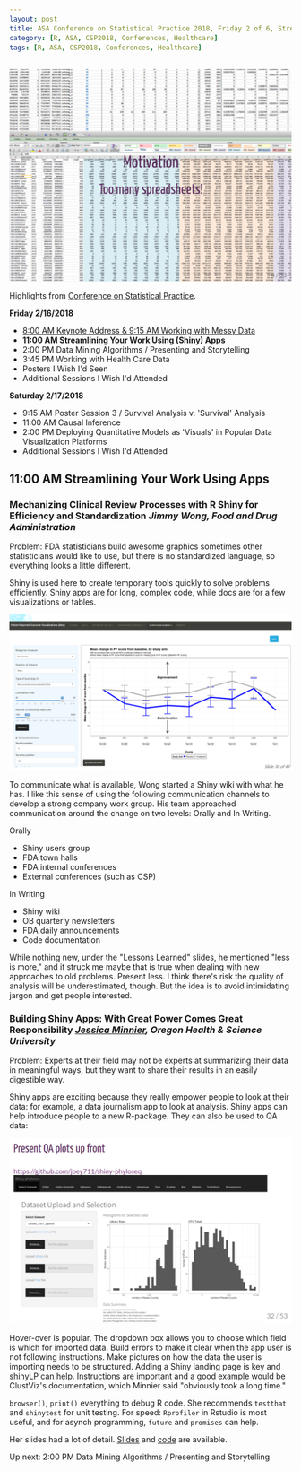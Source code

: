 ```yaml
---
layout: post
title: ASA Conference on Statistical Practice 2018, Friday 2 of 6, Streamlining Your Work Using (Shiny) Apps
category: [R, ASA, CSP2018, Conferences, Healthcare]
tags: [R, ASA, CSP2018, Conferences, Healthcare]
---
```


![Before Shiny](/images/spreadsheets01.png "Before Shiny")

Highlights from [Conference on Statistical Practice](https://ww2.amstat.org/meetings/csp/2018/index.cfm). 

**Friday 2/16/2018**
* [8:00 AM Keynote Address & 9:15 AM Working with Messy Data](https://dgarmat.github.io/CSP2018-Fri-8am/)
* **11:00 AM Streamlining Your Work Using (Shiny) Apps**
* 2:00 PM Data Mining Algorithms / Presenting and Storytelling
* 3:45 PM Working with Health Care Data
* Posters I Wish I'd Seen
* Additional Sessions I Wish I'd Attended

**Saturday 2/17/2018**
* 9:15 AM Poster Session 3 / Survival Analysis v. 'Survival' Analysis
* 11:00 AM Causal Inference
* 2:00 PM Deploying Quantitative Models as 'Visuals' in Popular Data Visualization Platforms
* Additional Sessions I Wish I'd Attended


## 11:00 AM Streamlining Your Work Using Apps

### Mechanizing Clinical Review Processes with R Shiny for Efficiency and Standardization *Jimmy Wong, Food and Drug Administration*

Problem: FDA statisticians build awesome graphics sometimes other statisticians would like to use, but there is no standardized language, so everything looks a little different.

Shiny is used here to create temporary tools quickly to solve problems efficiently. Shiny apps are for long, complex code, while docs are for a few visualizations or tables.

![App that shows if a drug is superior to placebo](/images/shiny01.png "App that shows if a drug is superior to placebo")

To communicate what is available, Wong started a Shiny wiki with what he has. I like this sense of using the following communication channels to develop a strong company work group. His team approached communication around the change on two levels: Orally and In Writing.

Orally
* Shiny users group
* FDA town halls
* FDA internal conferences
* External conferences (such as CSP)

In Writing
* Shiny wiki
* OB quarterly newsletters
* FDA daily announcements
* Code documentation

While nothing new, under the "Lessons Learned" slides, he mentioned "less is more," and it struck me maybe that is true when dealing with new approaches to old problems. Present less. I think there's risk the quality of analysis will be underestimated, though. But the idea is to avoid intimidating jargon and get people interested.


### Building Shiny Apps: With Great Power Comes Great Responsibility *[Jessica Minnier](http://www.ohsu.edu/people/jessica-minnier/AFE05953018130F59A91D6FC11AC9E4E), Oregon Health & Science University*

Problem: Experts at their field may not be experts at summarizing their data in meaningful ways, but they want to share their results in an easily digestible way.

Shiny apps are exciting because they really empower people to look at their data: for example, a data journalism app to look at analysis. Shiny apps can help introduce people to a new R-package. They can also be used to QA data:

![QA data](/images/qashiny01.png "using shiny to QA data")

Hover-over is popular. The dropdown box allows you to choose which field is which for imported data. Build errors to make it clear when the app user is not following instructions. Make pictures on how the data the user is importing needs to be structured. Adding a Shiny landing page is key and [shinyLP can help](https://github.com/jasdumas/shinyLP). Instructions are important and a good example would be ClustViz's documentation, which Minnier said "obviously took a long time."

`browser()`, `print()` everything to debug R code. She recommends `testthat` and `shinytest` for unit testing. For speed: `Rprofiler` in Rstudio is most useful,  and for  asynch programming, `future` and `promises` can help. 

Her slides had a lot of detail. [Slides](http://jminnier-talks.netlify.com/2018_02_shiny_csp/minnier_csp2018#1) and [code](https://github.com/jminnier/talks_etc) are available.

 Up next: 2:00 PM Data Mining Algorithms / Presenting and Storytelling
